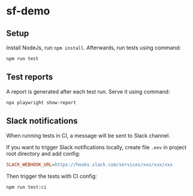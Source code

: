 # sf-demo

## Setup

Install NodeJs, run `npm install`. Afterwards, run tests using command:

```shell
npm run test
```

## Test reports

A report is generated after each test run. Serve it using command:

```shell
npx playwright show-report
```

## Slack notifications

When running tests in CI, a message will be sent to Slack channel.

If you want to trigger Slack notifications locally, create file `.env` in project root directory and add config:

```ini
SLACK_WEBHOOK_URL=https://hooks.slack.com/services/xxx/xxx/xxx
```

Then trigger the tests with CI config:

```shell
npm run test:ci
```

